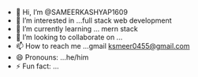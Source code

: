 - 👋 Hi, I’m @SAMEERKASHYAP1609
- 👀 I’m interested in ...full stack web development
- 🌱 I’m currently learning ... mern stack
- 💞️ I’m looking to collaborate on ...
- 📫 How to reach me ...gmail ksmeer0455@gmail.com
- 😄 Pronouns: ...he/him
- ⚡ Fun fact: ...

<!---
SAMEERKASHYAP1609/SAMEERKASHYAP1609 is a ✨ special ✨ repository because its `README.md` (this file) appears on your GitHub profile.
You can click the Preview link to take a look at your changes.
--->
